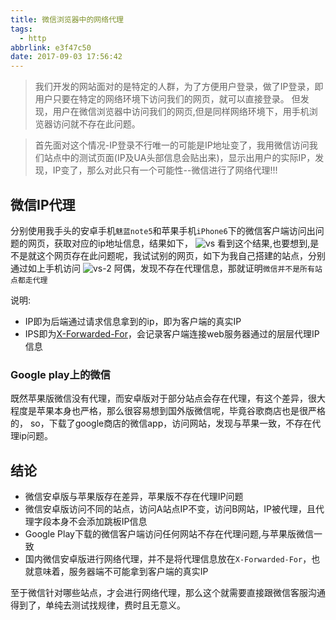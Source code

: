 ```yaml
---
title: 微信浏览器中的网络代理
tags:
  - http
abbrlink: e3f47c50
date: 2017-09-03 17:56:42
---
```

> 我们开发的网站面对的是特定的人群，为了方便用户登录，做了IP登录，即用户只要在特定的网络环境下访问我们的网页，就可以直接登录。
但发现，用户在微信浏览器中访问我们的网页,但是同样网络环境下，用手机浏览器访问就不存在此问题。

> 首先面对这个情况-IP登录不行唯一的可能是IP地址变了，我用微信访问我们站点中的测试页面(IP及UA头部信息会贴出来)，显示出用户的实际IP，发现，IP变了，那么对此只有一个可能性--微信进行了网络代理!!!

## 微信IP代理
分别使用我手头的安卓手机`魅蓝note5`和苹果手机`iPhone6`下的微信客户端访问出问题的网页，获取对应的ip地址信息，结果如下，
![vs](https://static.1991421.cn/blog/2017-09-03-101826.jpg)
看到这个结果,也要想到,是不是就这个网页存在此问题呢，我试试别的网页，如下为我自己搭建的站点，分别通过如上手机访问
![vs-2](https://static.1991421.cn/blog/2017-09-03-104109.jpg)
阿偶，发现不存在代理信息，那就证明`微信并不是所有站点都走代理`

说明:

+ IP即为后端通过请求信息拿到的ip，即为客户端的真实IP
+ IPS即为[X-Forwarded-For](https://en.wikipedia.org/wiki/X-Forwarded-For)，会记录客户端连接web服务器通过的层层代理IP信息

### Google play上的微信
既然苹果版微信没有代理，而安卓版对于部分站点会存在代理，有这个差异，很大程度是苹果本身也严格，那么很容易想到国外版微信呢，毕竟谷歌商店也是很严格的，
so，下载了google商店的微信app，访问网站，发现与苹果一致，不存在代理ip问题。

## 结论
+ 微信安卓版与苹果版存在差异，苹果版不存在代理IP问题
+ 微信安卓版访问不同的站点，访问A站点IP不变，访问B网站，IP被代理，且代理字段本身不会添加跳板IP信息
+ Google Play下载的微信客户端访问任何网站不存在代理问题,与苹果版微信一致
+ 国内微信安卓版进行网络代理，并不是将代理信息放在`X-Forwarded-For`，也就意味着，服务器端不可能拿到客户端的真实IP


至于微信针对哪些站点，才会进行网络代理，那么这个就需要直接跟微信客服沟通得到了，单纯去测试找规律，费时且无意义。
